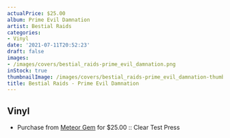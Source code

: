 ```yaml
---
actualPrice: $25.00
album: Prime Evil Damnation
artist: Bestial Raids
categories:
- Vinyl
date: '2021-07-11T20:52:23'
draft: false
images:
- /images/covers/bestial_raids-prime_evil_damnation.png
inStock: true
thumbnailImage: /images/covers/bestial_raids-prime_evil_damnation-thumb.png
title: Bestial Raids - Prime Evil Damnation
---
```


## Vinyl
* Purchase from [Meteor Gem](https://meteor-gem.com/products/bestial-raids-prime-evil-damnation) for $25.00 :: Clear Test Press
